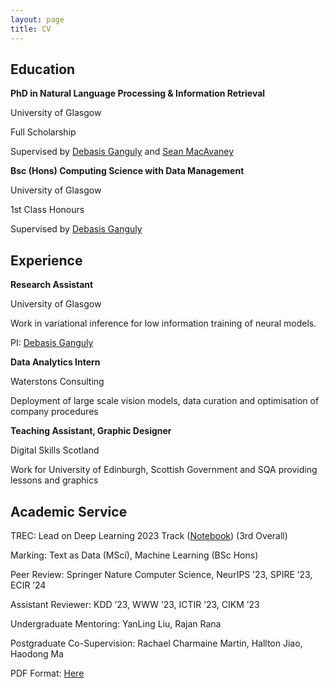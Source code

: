 ```yaml
---
layout: page
title: CV
---
```


<h2 id='colour'>Education</h2>

<b id='colour'>PhD in Natural Language Processing & Information Retrieval</b>

<span id='colour'>University of Glasgow</span>

<span id='colour'>Full Scholarship</span>

<span id='colour'>Supervised by <a href="https://gdebasis.github.io/">Debasis Ganguly</a> and <a href="https://macavaney.us/">Sean MacAvaney</a></span>

<b id='colour'>Bsc (Hons) Computing Science with Data Management</b>

<span id='colour'>University of Glasgow</span>

<span id='colour'>1st Class Honours</span>

<span id='colour'>Supervised by <a href="https://gdebasis.github.io/">Debasis Ganguly</a></span>

<h2 id='colour'>Experience</h2>

<b id='colour'>Research Assistant</b>

<span id='colour'>University of Glasgow</span>

<span id='colour'>Work in variational inference for low information training of neural models.</span>

<span id='colour'>PI: <a href="https://gdebasis.github.io/">Debasis Ganguly</a>

<b id='colour'>Data Analytics Intern</b>

<span id='colour'>Waterstons Consulting</span>

<span id='colour'>Deployment of large scale vision models, data curation and optimisation of company procedures</span>

<b id='colour'>Teaching Assistant, Graphic Designer</b>

<span id='colour'>Digital Skills Scotland</span>

<span id='colour'>Work for University of Edinburgh, Scottish Government and SQA providing lessons and graphics</span>

<h2 id='colour'>Academic Service</h2>

<span id='colour'>TREC: Lead on Deep Learning 2023 Track (<a href='https://parry-parry.github.io/assets/pdf/dl23.pdf'>Notebook</a>) (3rd Overall)</span>

<span id='colour'>Marking: Text as Data (MSci), Machine Learning (BSc Hons)</span>

<span id='colour'>Peer Review: Springer Nature Computer Science, NeurIPS ’23, SPIRE ’23, ECIR ’24</span>

<span id='colour'>Assistant Reviewer: KDD ’23, WWW ’23, ICTIR ’23, CIKM ’23</span>

<span id='colour'>Undergraduate Mentoring: YanLing Liu, Rajan Rana</span>

<span id='colour'>Postgraduate Co-Supervision: Rachael Charmaine Martin, Hallton Jiao, Haodong Ma</span>

<span id='colour'>PDF Format: <a href='https://parry-parry.github.io/assets/pdf/cv.pdf'>Here</a></span>